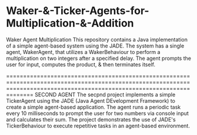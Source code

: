 # Waker-&-Ticker-Agents-for-Multiplication-&-Addition
Waker Agent Multiplication  This repository contains a Java implementation of a simple agent-based system using the JADE. The system has a single agent, WakerAgent, that utilizes a WakerBehaviour to perform a multiplication on two integers after a specified delay. The agent prompts the user for input, computes the product, &amp; then terminates itself.

==========================================================================================================================================================================
SECOND AGENT
The secpnd project implements a simple TickerAgent using the JADE (Java Agent DEvelopment Framework) to create a simple agent-based application. The agent runs a periodic task every 10 milliseconds to prompt the user for two numbers via console input and calculates their sum. The project demonstrates the use of JADE's TickerBehaviour to execute repetitive tasks in an agent-based environment.
